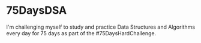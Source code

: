 # 75DaysDSA
I'm challenging myself to study and practice Data Structures and Algorithms every day for 75 days as part of the #75DaysHardChallenge.
